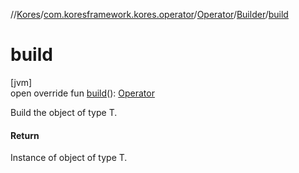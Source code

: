 //[Kores](../../../../index.md)/[com.koresframework.kores.operator](../../index.md)/[Operator](../index.md)/[Builder](index.md)/[build](build.md)

# build

[jvm]\
open override fun [build](build.md)(): [Operator](../index.md)

Build the object of type T.

#### Return

Instance of object of type T.
